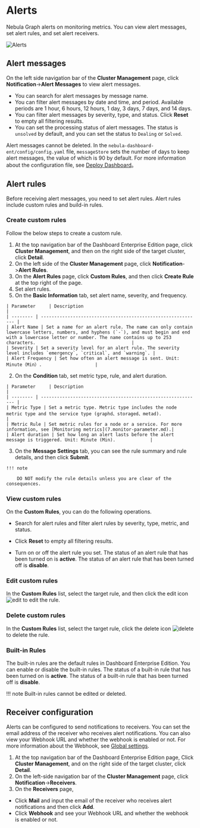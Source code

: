 # Alerts

Nebula Graph alerts on monitoring metrics. You can view alert messages, set alert rules, and set alert receivers.

![Alerts](https://docs-cdn.nebula-graph.com.cn/figures/alerts.gif)

## Alert messages

On the left side navigation bar of the **Cluster Management** page, click **Notification**->**Alert Messages** to view alert messages.

- You can search for alert messages by message name.
- You can filter alert messages by date and time, and period. Available periods are 1 hour, 6 hours, 12 hours, 1 day, 3 days, 7 days, and 14 days.
- You can filter alert messages by severity, type, and status. Click **Reset** to empty all filtering results.
- You can set the processing status of alert messages. The status is `unsolved` by default, and you can set the status to `Dealing` or `Solved`.

Alert messages cannot be deleted. In the `nebula-dashboard-ent/config/config.yaml` file, `messageStore` sets the number of days to keep alert messages, the value of which is 90 by default. For more information about the configuration file, see [Deploy Dashboard](2.deploy-connect-dashboard-ent.md)。

## Alert rules

Before receiving alert messages, you need to set alert rules. Alert rules include custom rules and build-in rules.

### Create custom rules

Follow the below steps to create a custom rule.

1. At the top navigation bar of the Dashboard Enterprise Edition page, click **Cluster Management**, and then on the right side of the target cluster, click **Detail**.
2. On the left side of the **Cluster Management** page, click **Notification**->**Alert Rules**.
3. On the **Alert Rules** page, click **Custom Rules**, and then click **Create Rule** at the top right of the page.
4. Set alert rules.
  1. On the **Basic Information** tab, set alert name, severity, and frequency.
   
    | Parameter     | Description                                                         |
    | -------- | ------------------------------------------------------------ |
    | Alert Name | Set a name for an alert rule. The name can only contain lowercase letters, numbers, and hyphens (`-`), and must begin and end with a lowercase letter or number. The name contains up to 253 characters.                                    |
    | Severity | Set a severity level for an alert rule. The severity level includes `emergency`, `critical`, and `warning`. |
    | Alert Frequency | Set how often an alert message is sent. Unit: Minute（Min）.                    |    

  2. On the **Condition** tab, set metric type, rule, and alert duration.
   
    | Parameter     | Description                                                         |
    | -------- | ------------------------------------------------------------ |
    | Metric Type | Set a metric type. Metric type includes the node metric type and the service type (graphd、storaged、metad).              |
    | Metric Rule | Set metric rules for a node or a service. For more information, see [Monitoring metrics](7.monitor-parameter.md).|
    | Alert duration | Set how long an alert lasts before the alert message is triggered. Unit: Minute (Min).             |

  3. On the **Message Settings** tab, you can see the rule summary and rule details, and then click **Submit**.
   
    !!! note   

        DO NOT modify the rule details unless you are clear of the consequences. 

### View custom rules

On the **Custom Rules**, you can do the following operations.

- Search for alert rules and filter alert rules by severity, type, metric, and status.

- Click **Reset** to empty all filtering results.
  
- Turn on or off the alert rule you set. The status of an alert rule that has been turned on is **active**. The status of an alert rule that has been turned off is **disable**.


### Edit custom rules

In the **Custom Rules** list, select the target rule, and then click the edit icon ![edit](https://docs-cdn.nebula-graph.com.cn/figures/alert_edit.png) to edit the rule.

### Delete custom rules

In the **Custom Rules** list, select the target rule, click the delete icon ![delete](https://docs-cdn.nebula-graph.com.cn/figures/alert_delete.png) to delete the rule.

### Built-in Rules

The built-in rules are the default rules in Dashboard Enterprise Edition. You can enable or disable the built-in rules. The status of a built-in rule that has been turned on is **active**. The status of a built-in rule that has been turned off is **disable**.

!!! note
    Built-in rules cannot be edited or deleted.

## Receiver configuration

Alerts can be configured to send notifications to receivers. You can set the email address of the receiver who receives alert notifications. You can also view your Webhook URL and whether the webhook is enabled or not. For more information about the Webhook, see [Global settings](6.global-config.md).

1. At the top navigation bar of the Dashboard Enterprise Edition page, Click **Cluster Management**, and on the right side of the target cluster, click **Detail**.
2. On the left-side navigation bar of the **Cluster Management** page, click **Notification**->**Receivers**.
3. On the **Receivers** page,
  
  - Click **Mail** and input the email of the receiver who receives alert notifications and then click **Add**.
  - Click **Webhook** and see your Webhook URL and whether the webhook is enabled or not.


